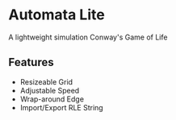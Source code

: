 # Automata Lite

A lightweight simulation Conway's Game of Life

## Features

- Resizeable Grid
- Adjustable Speed
- Wrap-around Edge
- Import/Export RLE String
